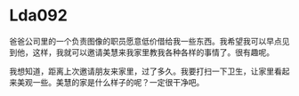 # Lda092

爸爸公司里的一个负责图像的职员愿意低价借给我一些东西。我希望我可以早点见到他，这样，我就可以邀请美慧来我家里教我各种各样的事情了。很有趣呢。



我想知道，距离上次邀请朋友来家里，过了多久。我要打扫一下卫生，让家里看起来美观一些。美慧的家是什么样子的呢？一定很干净吧。